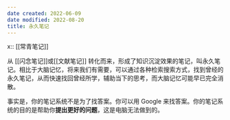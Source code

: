 ```yaml
---
date created: 2022-06-09
date modified: 2022-08-20
title: 永久笔记
---
```


x:: [[常青笔记]]

从 [[闪念笔记]]或[[文献笔记]] 转化而来，形成了知识沉淀效果的笔记，叫永久笔记。相比于大脑记忆，将来我们有需要，可以通过各种检索搜索方式，找到曾经的永久笔记，从而快速找回曾经所学，辅助当下的思考，而大脑记忆可能早已完全消散。

事实是，你的笔记系统不是为了找答案。你可以用 Google 来找答案。你的笔记系统的目的是帮助你**提出更好的问题**，这是电脑无法做到的。
